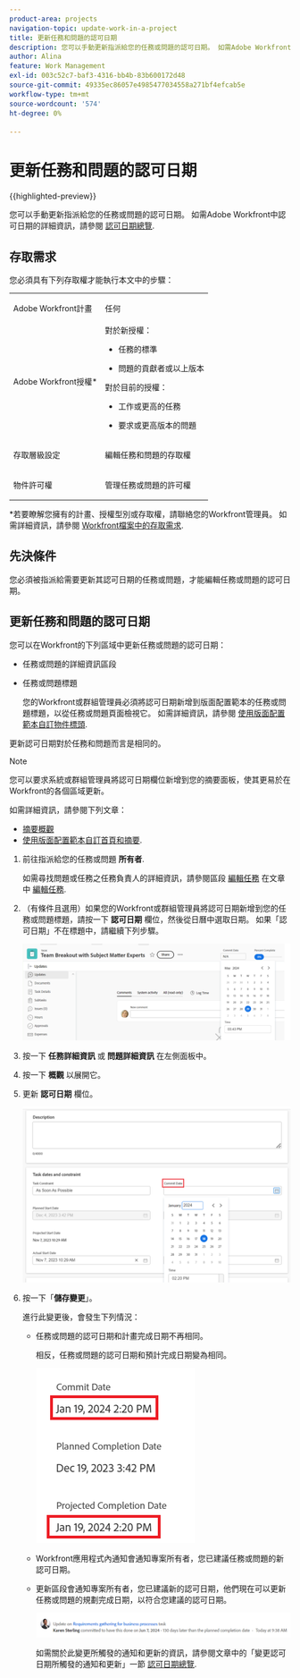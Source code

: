 ```yaml
---
product-area: projects
navigation-topic: update-work-in-a-project
title: 更新任務和問題的認可日期
description: 您可以手動更新指派給您的任務或問題的認可日期。 如需Adobe Workfront中認可日期的詳細資訊，請參閱認可日期總覽。
author: Alina
feature: Work Management
exl-id: 003c52c7-baf3-4316-bb4b-83b600172d48
source-git-commit: 49335ec86057e4985477034558a271bf4efcab5e
workflow-type: tm+mt
source-wordcount: '574'
ht-degree: 0%

---
```



# 更新任務和問題的認可日期

{{highlighted-preview}}

您可以手動更新指派給您的任務或問題的認可日期。 如需Adobe Workfront中認可日期的詳細資訊，請參閱 [認可日期總覽](../../../manage-work/projects/updating-work-in-a-project/overview-of-commit-dates.md).

## 存取需求

<!--Audited: 01/2024-->

您必須具有下列存取權才能執行本文中的步驟：

<table style="table-layout:auto"> 
 <col> 
 <col> 
 <tbody> 
  <tr> 
   <td role="rowheader">Adobe Workfront計畫</td> 
   <td> <p>任何</p> </td> 
  </tr> 
  <tr> 
   <td role="rowheader">Adobe Workfront授權*</td> 
   <td> 
   對於新授權：
   <ul>
   <li><p>任務的標準</p> </li>
   <li><p>問題的貢獻者或以上版本</p></li>
   </ul>
   對於目前的授權：
<ul>
   <li><p>工作或更高的任務</p></li> 
   <li><p>要求或更高版本的問題</p></li>
</ul>

</td> 
  </tr> 
  <tr> 
   <td role="rowheader">存取層級設定</td> 
   <td> <p>編輯任務和問題的存取權</p> </td> 
  </tr> 
  <tr> 
   <td role="rowheader">物件許可權</td> 
   <td> <p>管理任務或問題的許可權</p> </td> 
  </tr> 
 </tbody> 
</table>

*若要瞭解您擁有的計畫、授權型別或存取權，請聯絡您的Workfront管理員。 如需詳細資訊，請參閱 [Workfront檔案中的存取需求](/help/quicksilver/administration-and-setup/add-users/access-levels-and-object-permissions/access-level-requirements-in-documentation.md).

## 先決條件

您必須被指派給需要更新其認可日期的任務或問題，才能編輯任務或問題的認可日期。

## 更新任務和問題的認可日期


您可以在Workfront的下列區域中更新任務或問題的認可日期：

* 任務或問題的詳細資訊區段
* <span class="preview">任務或問題標題</span>

  <span class="preview">您的Workfront或群組管理員必須將認可日期新增到版面配置範本的任務或問題標題，以從任務或問題頁面檢視它。
如需詳細資訊，請參閱 [使用版面配置範本自訂物件標頭](/help/quicksilver/administration-and-setup/customize-workfront/use-layout-templates/customize-object-headers.md).</span>

更新認可日期對於任務和問題而言是相同的。

>[!NOTE]
>
>您可以要求系統或群組管理員將認可日期欄位新增到您的摘要面板，使其更易於在Workfront的各個區域更新。
>
>如需詳細資訊，請參閱下列文章：
>
>* [摘要概觀](/help/quicksilver/workfront-basics/the-new-workfront-experience/summary-overview.md)
>* [使用版面配置範本自訂首頁和摘要](/help/quicksilver/administration-and-setup/customize-workfront/use-layout-templates/customize-home-summary-layout-template.md).


1. 前往指派給您的任務或問題 **所有者**.

   如需尋找問題或任務之任務負責人的詳細資訊，請參閱區段 [編輯任務](../../../manage-work/tasks/manage-tasks/edit-tasks.md#assignments) 在文章中 [編輯任務](../../../manage-work/tasks/manage-tasks/edit-tasks.md).

1. <span class="preview">（有條件且選用）如果您的Workfront或群組管理員將認可日期新增到您的任務或問題標題，請按一下 **認可日期** 欄位，然後從日曆中選取日期。 如果「認可日期」不在標題中，請繼續下列步驟。 </span>

   <span class="preview">![](assets/commit-date-task-header.png)</span>

1. 按一下 **任務詳細資訊** 或 **問題詳細資訊** 在左側面板中。
1. 按一下 **概觀** 以展開它。
1. 更新 **認可日期** 欄位。

   ![](assets/task-commit-date-edit-highlighted-details-page.png)

1. 按一下「**儲存變更**」。

   進行此變更後，會發生下列情況：

   * 任務或問題的認可日期和計畫完成日期不再相同。

     相反，任務或問題的認可日期和預計完成日期變為相同。

     ![](assets/task-projected-completion-date-in-details-highlighted-nwe-350x230.png)

   * Workfront應用程式內通知會通知專案所有者，您已建議任務或問題的新認可日期。
   * 更新區段會通知專案所有者，您已建議新的認可日期，他們現在可以更新任務或問題的規劃完成日期，以符合您建議的認可日期。

     ![](assets/project-owner-notification-update-stream-that-commit-date-affects-project-timeline.png)


     <!--![](assets/project-owner-notification-update-stream-that-commit-date-affects-project-timeline-highlighted-nwe-350x139.png)-->

     如需關於此變更所觸發的通知和更新的資訊，請參閱文章中的「變更認可日期所觸發的通知和更新」一節 [認可日期總覽](/help/quicksilver/manage-work/projects/updating-work-in-a-project/overview-of-commit-dates.md).

<!--at the Production update stream when removing legacy - replace the last bullet with: The Project Owner is notified in the Systems Activity and the All tabs of the Updates section that you have suggested a new Commit Date. They can then update the Planned Completion Date accordingly by editing the task or the issue.-->